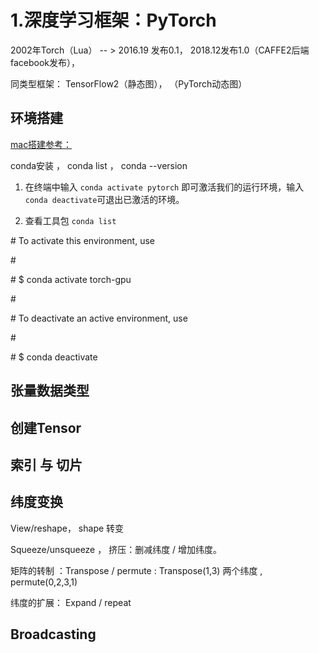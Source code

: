 

# 1.深度学习框架：PyTorch

2002年Torch（Lua） -- > 2016.19 发布0.1， 2018.12发布1.0（CAFFE2后端 facebook发布），

同类型框架：	TensorFlow2（静态图）， （PyTorch动态图）





## 环境搭建

[mac搭建参考：](https://juejin.cn/post/7199631784061452343) 

conda安装 ， conda list ， conda --version

1. 在终端中输入 `conda activate pytorch` 即可激活我们的运行环境，输入`conda deactivate`可退出已激活的环境。

2. 查看工具包 `conda list`





\# To activate this environment, use

\#

\#   $ conda activate torch-gpu

\#

\# To deactivate an active environment, use

\#

\#   $ conda deactivate

## 张量数据类型



## 创建Tensor



## 索引 与 切片





## 纬度变换

View/reshape，  shape 转变

Squeeze/unsqueeze ， 挤压：删减纬度 / 增加纬度。

矩阵的转制 ：Transpose  / permute :  Transpose(1,3) 两个纬度  , permute(0,2,3,1)

纬度的扩展： Expand / repeat 





## Broadcasting

